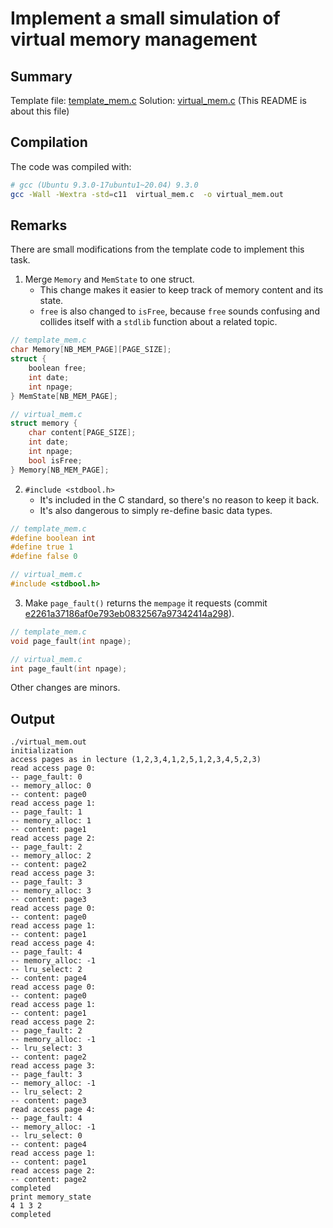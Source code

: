 # Implement a small simulation of virtual memory management

## Summary
Template file: [template_mem.c](template_mem.c)
Solution: [virtual_mem.c](virtual_mem.c) (This README is about this file)

## Compilation
The code was compiled with:
```bash
# gcc (Ubuntu 9.3.0-17ubuntu1~20.04) 9.3.0
gcc -Wall -Wextra -std=c11  virtual_mem.c  -o virtual_mem.out
```

## Remarks
There are small modifications from the template code to implement this task.
1. Merge `Memory` and `MemState` to one struct.
   * This change makes it easier to keep track of memory content and its state. 
   * `free` is also changed to `isFree`, because `free` sounds confusing and collides itself with a `stdlib` function about a related topic.
```c
// template_mem.c
char Memory[NB_MEM_PAGE][PAGE_SIZE];
struct {
	boolean free;
	int date;
	int npage;
} MemState[NB_MEM_PAGE];

// virtual_mem.c
struct memory {
    char content[PAGE_SIZE];
    int date;
    int npage;
    bool isFree;
} Memory[NB_MEM_PAGE];
```

2. `#include <stdbool.h>`
    * It's included in the C standard, so there's no reason to keep it back.
    * It's also dangerous to simply re-define basic data types.
```c
// template_mem.c
#define boolean int
#define true 1
#define false 0

// virtual_mem.c
#include <stdbool.h>
```

3. Make `page_fault()` returns the `mempage` it requests (commit [e2261a37186af0e793eb0832567a97342414a298](https://github.com/zer0warm/OS2020/commit/e2261a37186af0e793eb0832567a97342414a298)).
```c
// template_mem.c
void page_fault(int npage);

// virtual_mem.c
int page_fault(int npage);
```

Other changes are minors.

## Output
```
./virtual_mem.out
initialization
access pages as in lecture (1,2,3,4,1,2,5,1,2,3,4,5,2,3)
read access page 0:
-- page_fault: 0
-- memory_alloc: 0
-- content: page0
read access page 1:
-- page_fault: 1
-- memory_alloc: 1
-- content: page1
read access page 2:
-- page_fault: 2
-- memory_alloc: 2
-- content: page2
read access page 3:
-- page_fault: 3
-- memory_alloc: 3
-- content: page3
read access page 0:
-- content: page0
read access page 1:
-- content: page1
read access page 4:
-- page_fault: 4
-- memory_alloc: -1
-- lru_select: 2
-- content: page4
read access page 0:
-- content: page0
read access page 1:
-- content: page1
read access page 2:
-- page_fault: 2
-- memory_alloc: -1
-- lru_select: 3
-- content: page2
read access page 3:
-- page_fault: 3
-- memory_alloc: -1
-- lru_select: 2
-- content: page3
read access page 4:
-- page_fault: 4
-- memory_alloc: -1
-- lru_select: 0
-- content: page4
read access page 1:
-- content: page1
read access page 2:
-- content: page2
completed
print memory_state
4 1 3 2 
completed
```
